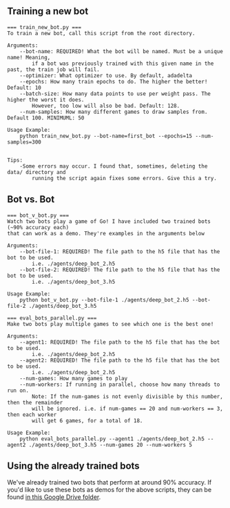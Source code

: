 ## Training a new bot

    === train_new_bot.py ===
    To train a new bot, call this script from the root directory.

    Arguments:
        --bot-name: REQUIRED! What the bot will be named. Must be a unique name! Meaning, 
            if a bot was previously trained with this given name in the past, the train job will fail.
        --optimizer: What optimizer to use. By default, adadelta
        --epochs: How many train epochs to do. The higher the better! Default: 10
        --batch-size: How many data points to use per weight pass. The higher the worst it does. 
            However, too low will also be bad. Default: 128.
        --num-samples: How many different games to draw samples from. Default 100. MINIMUML: 50

    Usage Example:
        python train_new_bot.py --bot-name=first_bot --epochs=15 --num-samples=300


    Tips: 
        -Some errors may occur. I found that, sometimes, deleting the data/ directory and 
            running the script again fixes some errors. Give this a try.

## Bot vs. Bot

    === bot_v_bot.py ===
    Watch two bots play a game of Go! I have included two trained bots (~90% accuracy each)
    that can work as a demo. They're examples in the arguments below

    Arguments:
        --bot-file-1: REQUIRED! The file path to the h5 file that has the bot to be used.
            i.e. ./agents/deep_bot_2.h5
        --bot-file-2: REQUIRED! The file path to the h5 file that has the bot to be used.
            i.e. ./agents/deep_bot_3.h5

    Usage Example:
        python bot_v_bot.py --bot-file-1 ./agents/deep_bot_2.h5 --bot-file-2 ./agents/deep_bot_3.h5

    === eval_bots_parallel.py ===
    Make two bots play multiple games to see which one is the best one!

    Arguments:
        --agent1: REQUIRED! The file path to the h5 file that has the bot to be used.
            i.e. ./agents/deep_bot_2.h5
        --agent2: REQUIRED! The file path to the h5 file that has the bot to be used.
            i.e. ./agents/deep_bot_2.h5
        --num-games: How many games to play
        --num-workers: If running in parallel, choose how many threads to run on.
            Note: If the num-games is not evenly divisible by this number, then the remainder
            will be ignored. i.e. if num-games == 20 and num-workers == 3, then each worker
            will get 6 games, for a total of 18.

    Usage Example:
        python eval_bots_parallel.py --agent1 ./agents/deep_bot_2.h5 --agent2 ./agents/deep_bot_3.h5 --num-games 20 --num-workers 5
        
## Using the already trained bots
We've already trained two bots that perform at around 90% accuracy. If you'd like to use these bots
as demos for the above scripts, they can be found [in this Google Drive folder](https://drive.google.com/drive/folders/1HZUnoPckNOFC3Rw34y7YMT4-ILS_R9Hu?usp=sharing). 
